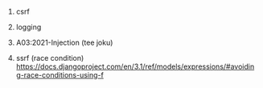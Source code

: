 1. csrf

2. logging

3. A03:2021-Injection (tee joku)

4. ssrf (race condition)
   https://docs.djangoproject.com/en/3.1/ref/models/expressions/#avoiding-race-conditions-using-f
